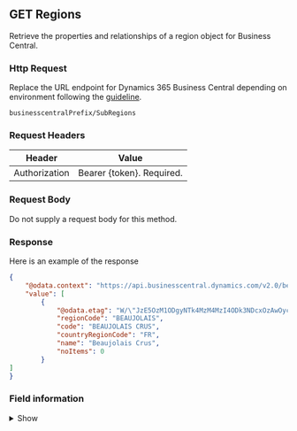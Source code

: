 ## GET Regions

Retrieve the properties and relationships of a region object for Business Central.

### Http Request

Replace the URL endpoint for Dynamics 365 Business Central depending on environment following the [guideline](#endpoints-businesscentralPrefix-structure).

~~~ api
businesscentralPrefix/SubRegions
~~~

### Request Headers

Header | Value |
--- | --- |
Authorization | Bearer {token}. Required.|

### Request Body

Do not supply a request body for this method.

### Response

Here is an example of the response

```json
{
    "@odata.context": "https://api.businesscentral.dynamics.com/v2.0/bevicasaas.onmicrosoft.com/tvt_develop/api/tvisiontech/webbevica/v2.0/$metadata#companies(9ce13e1a-9f86-ed11-9989-6045bd0d0c6b)/subRegions",
    "value": [
        {
            "@odata.etag": "W/\"JzE5OzM1ODgyNTk4MzM4MzI4ODk3NDcxOzAwOyc=\"",
            "regionCode": "BEAUJOLAIS",
            "code": "BEAUJOLAIS CRUS",
            "countryRegionCode": "FR",
            "name": "Beaujolais Crus",
            "noItems": 0
        }
]
}


```

### Field information
<details>
  <summary>Show</summary>

| Relation | Source Table | Field Caption | Field Type | Field Length | Note |
| ----------- | ----------- | ----------- | ---------- | ------------ |---------- |
| 1 | Region |  Region Code | String | 20 | | 
| 1 | Region |  Code | string | 20 | | 
| 1 | Region |  Country / Region Code | string | 20 | | 
| 1 | Region |  Name | string | xx | | 
| 1 | Region |  No. Item | xx |  | | 

